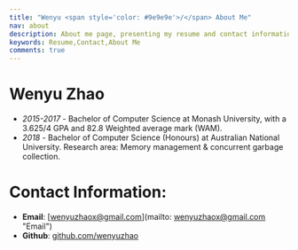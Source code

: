 ```yaml
---
title: "Wenyu <span style='color: #9e9e9e'>/</span> About Me"
nav: about
description: About me page, presenting my resume and contact information.
keywords: Resume,Contact,About Me
comments: true
---
```


# Wenyu Zhao

* *2015-2017* - Bachelor of Computer Science at Monash University, with a 3.625/4 GPA and 82.8 Weighted average mark (WAM).
* *2018* - Bachelor of Computer Science (Honours) at Australian National University. Research area: Memory management & concurrent garbage collection.

# Contact Information:

* **Email**: [wenyuzhaox@gmail.com](mailto: wenyuzhaox@gmail.com "Email")
* **Github**: [github.com/wenyuzhao](https://github.com/wenyuzhao "GitHub")
